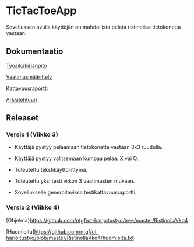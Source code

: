 # TicTacToeApp
Sovelluksen avulla käyttäjän on mahdollista pelata ristinollaa tietokonetta vastaan.

## Dokumentaatio
[Työaikakirjanpito](https://github.com/ntgf/ot-harjoitustyo/blob/master/dokumentaatio/tyoaikakirjanpito.md)

[Vaatimusmäärittely](https://github.com/ntgf/ot-harjoitustyo/blob/master/dokumentaatio/maarittelydokumentti.md)

[Kattavuusraportti](https://github.com/ntgf/ot-harjoitustyo/blob/master/dokumentaatio/Kattavuusraportti.png)

[Arkkitehtuuri](https://github.com/ntgf/ot-harjoitustyo/blob/master/dokumentaatio/Arkkitehtuuriluonnos.jpg)

## Releaset
### Versio 1 (Viikko 3)

- Käyttäjä pystyy pelaamaan tietokonetta vastaan 3x3 ruudulla.
- Käyttäjä pystyy valitsemaan kumpaa pelaa: X vai O.
- Toteutettu tekstikäyttöliittymä.

- Toteutettu yksi testi viikon 3 vaatimusten mukaan.
- Sovellukselle generoitavissa testikattavuusraportti.

### Versio 2 (Viikko 4)

[Ohjelma}https://github.com/ntgf/ot-harjoitustyo/tree/master/RistinollaVko4

[Huomioita]https://github.com/ntgf/ot-harjoitustyo/blob/master/RistinollaVko4/huomioita.txt

